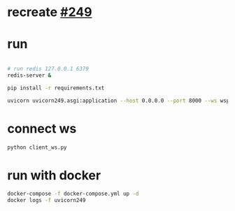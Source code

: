 # recreate [#249](https://github.com/encode/uvicorn/pull/249)



# run 

```bash

# run redis 127.0.0.1 6379
redis-server &

pip install -r requirements.txt

uvicorn uvicorn249.asgi:application --host 0.0.0.0 --port 8000 --ws wsproto --debug


```

# connect ws
```bash
python client_ws.py

```

# run with docker

```bash
docker-compose -f docker-compose.yml up -d
docker logs -f uvicorn249

```



